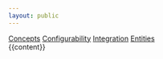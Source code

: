 ```yaml
---
layout: public
---
```

<section>
  <nav>
    <a href="concepts">Concepts</a>
    <a href="configuration">Configurability</a>
    <a href="integration">Integration</a>
    <a href="entities">Entities</a>
  </nav>
  <section>{{content}}</section>
</section>
